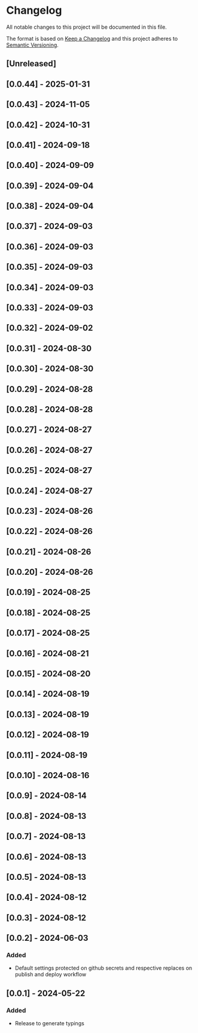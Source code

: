 # Changelog

All notable changes to this project will be documented in this file.

The format is based on [Keep a Changelog](http://keepachangelog.com/en/1.0.0/)
and this project adheres to [Semantic Versioning](http://semver.org/spec/v2.0.0.html).

## [Unreleased]

## [0.0.44] - 2025-01-31

## [0.0.43] - 2024-11-05

## [0.0.42] - 2024-10-31

## [0.0.41] - 2024-09-18

## [0.0.40] - 2024-09-09

## [0.0.39] - 2024-09-04

## [0.0.38] - 2024-09-04

## [0.0.37] - 2024-09-03

## [0.0.36] - 2024-09-03

## [0.0.35] - 2024-09-03

## [0.0.34] - 2024-09-03

## [0.0.33] - 2024-09-03

## [0.0.32] - 2024-09-02

## [0.0.31] - 2024-08-30

## [0.0.30] - 2024-08-30

## [0.0.29] - 2024-08-28

## [0.0.28] - 2024-08-28

## [0.0.27] - 2024-08-27

## [0.0.26] - 2024-08-27

## [0.0.25] - 2024-08-27

## [0.0.24] - 2024-08-27

## [0.0.23] - 2024-08-26

## [0.0.22] - 2024-08-26

## [0.0.21] - 2024-08-26

## [0.0.20] - 2024-08-26

## [0.0.19] - 2024-08-25

## [0.0.18] - 2024-08-25

## [0.0.17] - 2024-08-25

## [0.0.16] - 2024-08-21

## [0.0.15] - 2024-08-20

## [0.0.14] - 2024-08-19

## [0.0.13] - 2024-08-19

## [0.0.12] - 2024-08-19

## [0.0.11] - 2024-08-19

## [0.0.10] - 2024-08-16

## [0.0.9] - 2024-08-14

## [0.0.8] - 2024-08-13

## [0.0.7] - 2024-08-13

## [0.0.6] - 2024-08-13

## [0.0.5] - 2024-08-13

## [0.0.4] - 2024-08-12

## [0.0.3] - 2024-08-12

## [0.0.2] - 2024-06-03

### Added

- Default settings protected on github secrets and respective replaces on publish and deploy workflow

## [0.0.1] - 2024-05-22

### Added

- Release to generate typings

